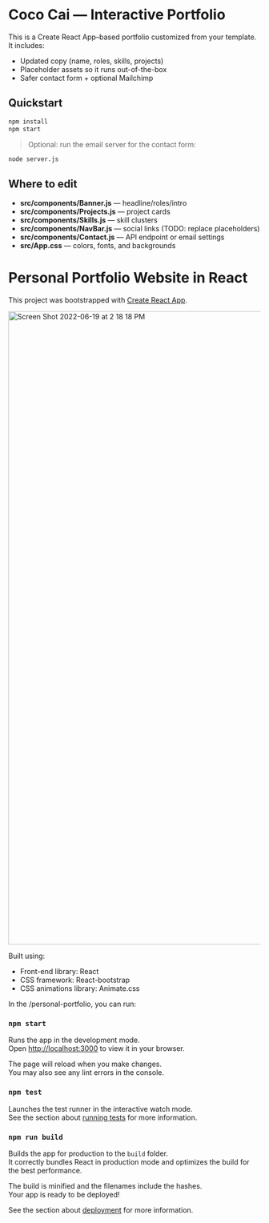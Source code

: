 # Coco Cai — Interactive Portfolio

This is a Create React App–based portfolio customized from your template. It includes:
- Updated copy (name, roles, skills, projects)
- Placeholder assets so it runs out-of-the-box
- Safer contact form + optional Mailchimp

## Quickstart

```bash
npm install
npm start
```

> Optional: run the email server for the contact form:
```bash
node server.js
```

## Where to edit
- **src/components/Banner.js** — headline/roles/intro
- **src/components/Projects.js** — project cards
- **src/components/Skills.js** — skill clusters
- **src/components/NavBar.js** — social links (TODO: replace placeholders)
- **src/components/Contact.js** — API endpoint or email settings
- **src/App.css** — colors, fonts, and backgrounds



# Personal Portfolio Website in React

This project was bootstrapped with [Create React App](https://github.com/facebook/create-react-app).

<img width="1266" alt="Screen Shot 2022-06-19 at 2 18 18 PM" src="https://user-images.githubusercontent.com/50160672/174933373-1ba6cadf-1c9a-48c3-aa58-984d0bd62d82.png">

Built using:

- Front-end library: React
- CSS framework: React-bootstrap
- CSS animations library: Animate.css

In the /personal-portfolio, you can run:

### `npm start`

Runs the app in the development mode.\
Open [http://localhost:3000](http://localhost:3000) to view it in your browser.

The page will reload when you make changes.\
You may also see any lint errors in the console.

### `npm test`

Launches the test runner in the interactive watch mode.\
See the section about [running tests](https://facebook.github.io/create-react-app/docs/running-tests) for more information.

### `npm run build`

Builds the app for production to the `build` folder.\
It correctly bundles React in production mode and optimizes the build for the best performance.

The build is minified and the filenames include the hashes.\
Your app is ready to be deployed!

See the section about [deployment](https://facebook.github.io/create-react-app/docs/deployment) for more information.
